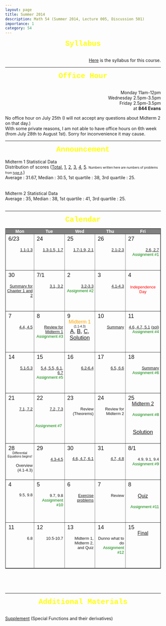 ```yaml
---
layout: page
title: Summer 2014
description: Math 54 (Summer 2014, Lecture 005, Discussion 501)
importance: 1
category: 54
---
```

<html>
    <head>
    <style type="text/css">
/* Styling for the title (Month and Year) of the calendar */
div.title {
    font: x-large Verdana, Arial, Helvetica, sans-serif;
    text-align: center;
    height: 30px;
    background-color: cornsilk;
    color: yellow;
    }
/* Styling for the footer */
div.footer {
    font: small Verdana, Arial, Helvetica, sans-serif;
    text-align: center;
    }
/* Styling for the overall table */
table {
    font: 100% Verdana, Arial, Helvetica, sans-serif;
    table-layout: fixed;
    border-collapse: collapse;
    width: 100%;
    }
/* Styling for the column headers (days of the week) */
th {
    padding: 0 0.5em;
    text-align: center;
    background-color:gray;
    color:white;
    }
/* Styling for the individual cells (days) */
td  {     
    font-size: medium;
    padding: 0.25em 0.25em;   
    width: 14%; 
    height: 80px;
    text-align: left;
    vertical-align: top;
    }
/* Styling for the date numbers */
.date  {     
    font-size: large;
    padding: 0.25em 0.25em;   
    text-align: left;
    vertical-align: top;
    }
/* Class for individual days (coming in future release) */
.sun {
     color:red;
     }
/* Hide the month element (coming in future release) */
th.month {
    visibility: hidden;
    display:none;
    }
   
</style>
</head>

<body>

<center><b><font size="5" face="Courier New" color="yellow">Syllabus</font></b></center><br>
<p align="right"><a href="{{ site.url }}/assets/teaching/54su14/Math%2054%20Section%20005%20Syllabus.pdf">Here</a> is the syllabus for this course.</p>
<hr>
<center><b><font face="Courier New" color="yellow" size="5">Office Hour</font></b></center><br>
<p align="right">Monday 11am-12pm<br>
Wednesday 2.5pm-3.5pm<br>
Friday 2.5pm-3.5pm<br>at <b>844 Evans</b>
</p>
No office hour on July 25th (I will not accept any questions about Midterm 2 on that day.)<br>
With some private reasons, I am not able to have office hours on 6th week (from July 28th to August 1st). Sorry for inconvenience it may cause.
<hr>
<center><b><font size="5" face="Courier New" color="yellow">Announcement</font></b></center><br>
Midterm 1 Statistical Data<br> Distribution of scores (<a href="{{ site.url }}/assets/teaching/54su14/Midterm%201.jpg">Total</a>, <a href="{{ site.url }}/assets/teaching/54su14/Midterm%201-1.jpg">1</a>, <a href="{{ site.url }}/assets/teaching/54su14/Midterm%201-2.jpg">2</a>, <a href="{{ site.url }}/assets/teaching/54su14/Midterm%201-3.jpg">3</a>, <a href="{{ site.url }}/assets/teaching/54su14/Midterm%201-4.jpg">4</a>, <a href="{{ site.url }}/assets/teaching/54su14/Midterm%201-5.jpg">5</a>. <font size="1">Numbers written here are numbers of problems from <a href="{{ site.url }}/assets/teaching/54su14/Midterm1-A.pdf">type A</a>.</font>)<br>Average : 31.67, Median : 30.5, 1st quartile : 38, 3rd quartile : 25.
<br><br><br>
Midterm 2 Statistical Data<br> Average : 35, Median : 38, 1st quartile : 41, 3rd quartile : 25.
<br>
<br>
<hr>
<center><b><font size="5" face="Courier New" color="yellow">Calendar</font></b></center>

<table border=1>
<tr><th>Mon</th><th>Tue</th><th>Wed</th><th>Thu</th><th>Fri</th></tr>
<tr><td><span class="date">6/23<p align="right"><font size="2"><a href="{{ site.url }}/assets/teaching/54su14/0623.pdf">1.1-1.3</a></font></p></span></td>
<td><span class="date">24<p align="right"><font size="2"><a href="{{ site.url }}/assets/teaching/54su14/0624.pdf">1.3-1.5, 1.7</a></font></p></span></td>
<td><span class="date">25<p align="right"><font size="2"><a href="{{ site.url }}/assets/teaching/54su14/0625.pdf">1.7-1.9, 2.1</a></font></p></span></td>
<td><span class="date">26<p align="right"><font size="2"><a href="{{ site.url }}/assets/teaching/54su14/0626.pdf">2.1-2.3</a></font></p></span></td>
<td><span class="date">27<p align="right"><font size="2"><a href="{{ site.url }}/assets/teaching/54su14/0627.pdf">2.6, 2.7</a></font><br><font size="2" color="green">Assignment #1</font></p></span></td></tr>
<tr><td><span class="date">30<p align="right"><font size="2"><a href="{{ site.url }}/assets/teaching/54su14/0630.pdf">Summary for Chapter 1 and 2</a></font></p></span></td>
<td><span class="date">7/1<p align="right"><font size="2"><a href="{{ site.url }}/assets/teaching/54su14/0701.pdf">3.1, 3.2</a></font></p></span></td>
<td><span class="date">2<p align="right"><font size="2"><a href="{{ site.url }}/assets/teaching/54su14/0702.pdf">3.2-3.3</a></font><br><font size="2" color="green">Assignment #2</font></p></span></td>
<td><span class="date">3<p align="right"><font size="2"><a href="{{ site.url }}/assets/teaching/54su14/0703.pdf">4.1-4.3</a></font></p></span></td>
<td><span class="date">4<br><br><center><font size="2" color="red">Independence Day</font><font size="1"></font></center></span></td></tr>
<tr><td><span class="date">7<p align="right"><font size="2"><a href="{{ site.url }}/assets/teaching/54su14/0707.pdf">4.4, 4.5</a></font></p></span></td>
<td><span class="date">8<p align="right"><font size="2"><a href="{{ site.url }}/assets/teaching/54su14/0708.pdf">Review for Midterm 1</a></font><br><font size="2" color="green">Assignment #3</font></p></span></td>
<td><span class="date">9<center><font size="3" color="orange">Midterm 1</font><br><font size="1">(1.1-4.3)</font><br><a href="{{ site.url }}/assets/teaching/54su14/Midterm1-A.pdf">A</a>, <a href="{{ site.url }}/assets/teaching/54su14/Midterm1-B.pdf">B</a>, <a href="{{ site.url }}/assets/teaching/54su14/Midterm1-C.pdf">C</a>, <a href="{{ site.url }}/assets/teaching/54su14/Solution%20(type%20A).pdf">Solution</a></center></span></td>
<td><span class="date">10<p align="right"><font size="2"><a href="{{ site.url }}/assets/teaching/54su14/0710.pdf">Summary</a></font></p></span></td>
<td><span class="date">11<p align="right"><font size="2"><a href="{{ site.url }}/assets/teaching/54su14/0711.pdf">4.6, 4.7, 5.1</a> (<a href="{{ site.url }}/assets/teaching/54su14/0711sol.pdf">sol</a>)</font><br><font size="2" color="green">Assignment #4</font></p></span></td></tr>
<tr><td><span class="date">14<p align="right"><font size="2"><a href="{{ site.url }}/assets/teaching/54su14/0714.pdf">5.1-5.3</a></font></p></span></td>
<td><span class="date">15<p align="right"><font size="2"><a href="{{ site.url }}/assets/teaching/54su14/0715.pdf">5.4, 5.5, 6.1, 6.7</a></font><br><font size="2" color="green">Assignment #5</font></p></span></td>
<td><span class="date">16<p align="right"><font size="2"><a href="{{ site.url }}/assets/teaching/54su14/0716.pdf">6.2-6.4</a></font></p></span></td>
<td><span class="date">17<p align="right"><font size="2"><a href="{{ site.url }}/assets/teaching/54su14/0717.pdf">6.5, 6.6</a></font></p></span></td>
<td><span class="date">18<p align="right"><font size="2"><a href="{{ site.url }}/assets/teaching/54su14/0718.pdf">Summary</a></font><br><font size="2" color="green">Assignment #6</font></p></span></td></tr>
<tr><td><span class="date">21<p align="right"><font size="2"><a href="{{ site.url }}/assets/teaching/54su14/0721.pdf">7.1, 7.2</a></font></p></span></td>
<td><span class="date">22<p align="right"><font size="2"><a href="{{ site.url }}/assets/teaching/54su14/0722.pdf">7.2, 7.3</a></font></p></span><br><font size="2" color="green">Assignment #7</font></td>
    <td><span class="date">23<p align="right"><font size="2">Review (Theorems)</font></p></span></td>
    <td><span class="date">24<p align="right"><font size="2">Review for Midterm 2</font></p></span></td>
<td><span class="date">25<center><font size="3" color="purple"><a href="{{ site.url }}/assets/teaching/54su14/MID2(Set%201).pdf">Midterm 2</a></font></center><p align="right"><font size="2" color="green">Assignment #8</font></p><br><center><a href="{{ site.url }}/assets/teaching/54su14/Midterm%202%20Solution.pdf">Solution</a></center></span></td></tr>
<tr><td><span class="date">28</span><center><font size="1">Differential Equations begins!</font></center><p align="right"><font size="2">Overview (4.1-4.3)</font></p></td>
<td><span class="date">29<p align="right"><font size="2"><a href="{{ site.url }}/assets/teaching/54su14/0729.pdf">4.3-4.5</a></font></p></span></td>
<td><span class="date">30</span><p align="right"><font size="2"><a href="{{ site.url }}/assets/teaching/54su14/0730.pdf">4.6, 4.7, 6.1</a></font></p></td>
<td><span class="date">31</span><p align="right"><font size="2"><a href="{{ site.url }}/assets/teaching/54su14/0731.pdf">4.7, 4.8</a></font></p></td>
<td><span class="date">8/1<p align="right"><font size="2">4.9, 9.1, 9.4</font><br><font size="2" color="green">Assignment #9</font></p></span></td></tr>
<tr><td><span class="date">4</span><p align="right"><font size="2">9.5, 9.8</font></p></td>
<td><span class="date">5<p align="right"><font size="2">9.7, 9.8</font><br><font size="2" color="green">Assignment #10</font></p></span></td>
<td><span class="date">6<p align="right"><font size="2"><a href="{{ site.url }}/assets/teaching/54su14/A%20bunch%20of%20Problems.pdf">Exercise problems</a></font></p></span></td>
<td><span class="date">7<p align="right"><font size="2">Review</font></p></span></td>
<td><span class="date">8<p align="right"><font size="2"></font></p><center><font size="3" color="purple"><a href="{{ site.url }}/assets/teaching/54su14/Quiz.pdf">Quiz</a></font></center><p align="right"><font size="2" color="green">Assignment #11</font></p></span></td></tr>
<tr><td><span class="date">11<p align="right"><font size="2">6.8</font></p></span></td>
    <td><span class="date">12<p align="right"><font size="2">10.5-10.7</font></p></span></td>
    <td><span class="date">13<p align="right"><font size="2">Midterm 1,<br>Midterm 2,<br>and Quiz</font></p></span></td>
<td><span class="date">14<p align="right"><font size="2">Dunno what to do</font><br> <font size="2" color="green">Assignment #12</font></p></span></td>
<td><span class="date">15</span><center><font size="3" color="purple"><a href="{{ site.url }}/assets/teaching/54su14/Final%20Exam.pdf">Final</a></font></center></td></tr>
</table>
<br><br><br>

<hr>

<center><b><font size="5" face="Courier New" color="yellow">Additional Materials</font></b></center><br>

<a href="{{ site.url }}/assets/teaching/54su14/Supplement.pdf">Supplement</a> (Special Functions and their derivatives)<br>

</body>
</html>

